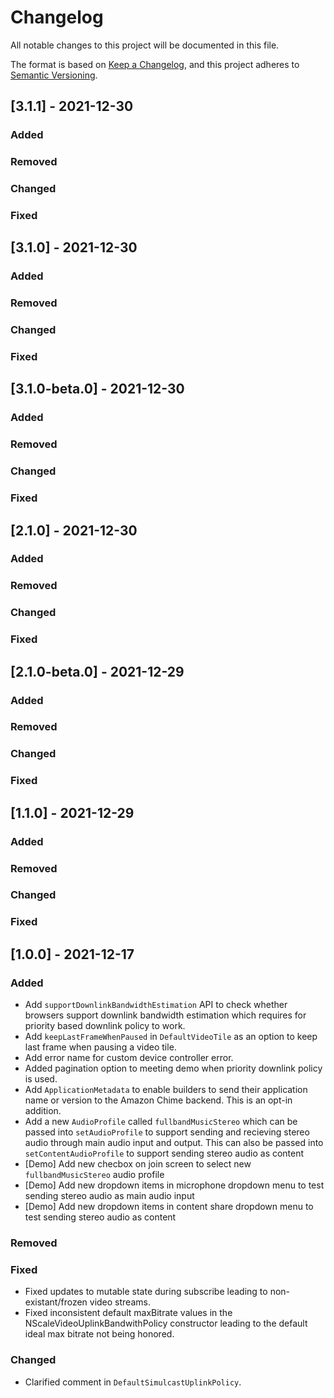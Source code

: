 # Changelog

All notable changes to this project will be documented in this file.

The format is based on [Keep a Changelog](https://keepachangelog.com/en/1.0.0/),
and this project adheres to [Semantic Versioning](https://semver.org/spec/v2.0.0.html).

## [3.1.1] - 2021-12-30
    
### Added
    
### Removed
    
### Changed
    
### Fixed
    
## [3.1.0] - 2021-12-30
    
### Added
    
### Removed
    
### Changed
    
### Fixed
    
## [3.1.0-beta.0] - 2021-12-30
    
### Added
    
### Removed
    
### Changed
    
### Fixed
    
## [2.1.0] - 2021-12-30
    
### Added
    
### Removed
    
### Changed
    
### Fixed
    
## [2.1.0-beta.0] - 2021-12-29
    
### Added
    
### Removed
    
### Changed
    
### Fixed
    
## [1.1.0] - 2021-12-29
    
### Added
    
### Removed
    
### Changed
    
### Fixed
    
## [1.0.0] - 2021-12-17

### Added
- Add `supportDownlinkBandwidthEstimation` API to check whether browsers support downlink bandwidth estimation 
  which requires for priority based downlink policy to work.
- Add `keepLastFrameWhenPaused` in `DefaultVideoTile` as an option to keep last frame when pausing a video tile.
- Add error name for custom device controller error.
- Added pagination option to meeting demo when priority downlink policy is used.
- Add `ApplicationMetadata` to enable builders to send their application name or version to the Amazon Chime backend. This is an opt-in addition.
- Add a new `AudioProfile` called `fullbandMusicStereo` which can be passed into `setAudioProfile` to support sending and recieving stereo audio through main audio input and output. This can also be passed into `setContentAudioProfile` to support sending stereo audio as content
- [Demo] Add new checbox on join screen to select new `fullbandMusicStereo` audio profile
- [Demo] Add new dropdown items in microphone dropdown menu to test sending stereo audio as main audio input
- [Demo] Add new dropdown items in content share dropdown menu to test sending stereo audio as content

### Removed

### Fixed
- Fixed updates to mutable state during subscribe leading to non-existant/frozen video streams.
- Fixed inconsistent default maxBitrate values in the NScaleVideoUplinkBandwithPolicy constructor leading to the default ideal max bitrate not being honored.

### Changed
- Clarified comment in `DefaultSimulcastUplinkPolicy`.